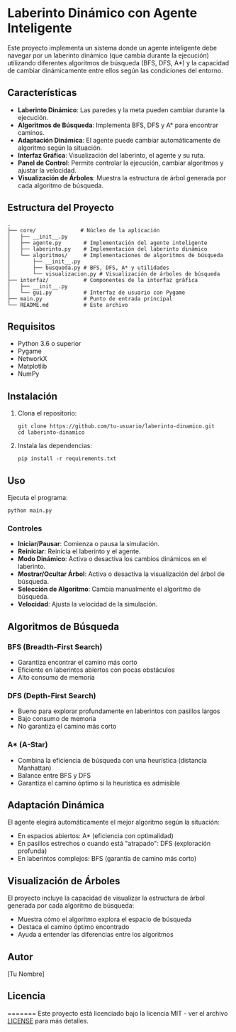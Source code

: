 # Laberinto Dinámico con Agente Inteligente

Este proyecto implementa un sistema donde un agente inteligente debe navegar por un laberinto dinámico (que cambia durante la ejecución) utilizando diferentes algoritmos de búsqueda (BFS, DFS, A*) y la capacidad de cambiar dinámicamente entre ellos según las condiciones del entorno.

## Características

- **Laberinto Dinámico**: Las paredes y la meta pueden cambiar durante la ejecución.
- **Algoritmos de Búsqueda**: Implementa BFS, DFS y A* para encontrar caminos.
- **Adaptación Dinámica**: El agente puede cambiar automáticamente de algoritmo según la situación.
- **Interfaz Gráfica**: Visualización del laberinto, el agente y su ruta.
- **Panel de Control**: Permite controlar la ejecución, cambiar algoritmos y ajustar la velocidad.
- **Visualización de Árboles**: Muestra la estructura de árbol generada por cada algoritmo de búsqueda.

## Estructura del Proyecto

```
.
├── core/              # Núcleo de la aplicación
│   ├── __init__.py
│   ├── agente.py       # Implementación del agente inteligente
│   ├── laberinto.py    # Implementación del laberinto dinámico
│   └── algoritmos/     # Implementaciones de algoritmos de búsqueda
│       ├── __init__.py
│       ├── busqueda.py # BFS, DFS, A* y utilidades
│       └── visualizacion.py # Visualización de árboles de búsqueda
├── interfaz/           # Componentes de la interfaz gráfica
│   ├── __init__.py
│   └── gui.py          # Interfaz de usuario con Pygame
├── main.py             # Punto de entrada principal
└── README.md           # Este archivo
```

## Requisitos

- Python 3.6 o superior
- Pygame
- NetworkX
- Matplotlib
- NumPy

## Instalación

1. Clona el repositorio:
   ```
   git clone https://github.com/tu-usuario/laberinto-dinamico.git
   cd laberinto-dinamico
   ```

2. Instala las dependencias:
   ```
   pip install -r requirements.txt
   ```

## Uso

Ejecuta el programa:
```
python main.py
```

### Controles

- **Iniciar/Pausar**: Comienza o pausa la simulación.
- **Reiniciar**: Reinicia el laberinto y el agente.
- **Modo Dinámico**: Activa o desactiva los cambios dinámicos en el laberinto.
- **Mostrar/Ocultar Árbol**: Activa o desactiva la visualización del árbol de búsqueda.
- **Selección de Algoritmo**: Cambia manualmente el algoritmo de búsqueda.
- **Velocidad**: Ajusta la velocidad de la simulación.

## Algoritmos de Búsqueda

### BFS (Breadth-First Search)
- Garantiza encontrar el camino más corto
- Eficiente en laberintos abiertos con pocas obstáculos
- Alto consumo de memoria

### DFS (Depth-First Search)
- Bueno para explorar profundamente en laberintos con pasillos largos
- Bajo consumo de memoria
- No garantiza el camino más corto

### A* (A-Star)
- Combina la eficiencia de búsqueda con una heurística (distancia Manhattan)
- Balance entre BFS y DFS
- Garantiza el camino óptimo si la heurística es admisible

## Adaptación Dinámica

El agente elegirá automáticamente el mejor algoritmo según la situación:

- En espacios abiertos: A* (eficiencia con optimalidad)
- En pasillos estrechos o cuando está "atrapado": DFS (exploración profunda)
- En laberintos complejos: BFS (garantía de camino más corto)

## Visualización de Árboles

El proyecto incluye la capacidad de visualizar la estructura de árbol generada por cada algoritmo de búsqueda:

- Muestra cómo el algoritmo explora el espacio de búsqueda
- Destaca el camino óptimo encontrado
- Ayuda a entender las diferencias entre los algoritmos

## Autor

[Tu Nombre]

## Licencia

=======
Este proyecto está licenciado bajo la licencia MIT - ver el archivo [LICENSE](LICENSE)  para más detalles.
